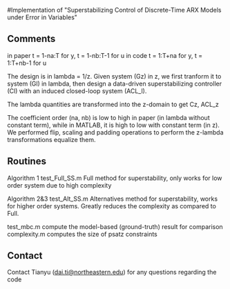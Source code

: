 #Implementation of "Superstabilizing Control of Discrete-Time ARX Models under Error in Variables"

## Comments
in paper t = 1-na:T for y,     t = 1-nb:T-1 for u
in code t = 1:T+na for y,     t = 1:T+nb-1 for u

The design is in lambda = 1/z. Given system (Gz) in z, we first tranform it to system (Gl) in lambda, then design a data-driven superstabilizing controller (Cl) with an induced closed-loop system (ACL_l). 

The lambda quantities are transformed into the z-domain to get Cz, ACL_z

The coefficient order (na, nb) is low to high in paper (in lambda without constant term), while in MATLAB, it is high to low with constant term (in z). We performed flip, scaling and padding operations to perform the z-lambda transformations equalize them. 

## Routines
Algorithm 1
test_Full_SS.m      			 Full method for superstability, only works for low order system due to high complexity

Algorithm 2&3
test_Alt_SS.m   		         Alternatives method for superstability, works for higher order systems. Greatly reduces the complexity as compared to Full. 

test_mbc.m                               compute the model-based (ground-truth) result for comparison
complexity.m                             computes the size of psatz constraints

## Contact
Contact Tianyu (dai.ti@northeastern.edu) for any questions regarding the code
